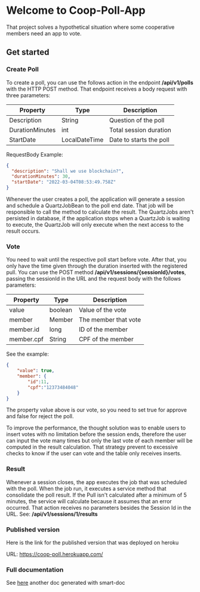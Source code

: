 # Welcome to Coop-Poll-App
That project solves a hypothetical situation where some cooperative members need an app to vote.

## Get started

### Create Poll
To create a poll, you can use the follows action in the endpoint **/api/v1/polls** with the HTTP POST method. That endpoint receives a body request with three parameters:

|Property|Type|Description|
|---|---|---|
|Description| String | Question of the poll|
|DurationMinutes| int | Total session duration|
|StartDate|LocalDateTime| Date to starts the poll|

RequestBody Example:
```JSON
{
  "description": "Shall we use blockchain?",
  "durationMinutes": 30,
  "startDate": "2022-03-04T08:53:49.758Z"
}
```

Whenever the user creates a poll, the application will generate a session and schedule a QuartzJobBean to the poll end date. That job will be responsible to call the method to calculate the result. 
The QuartzJobs aren't persisted in database, if the application stops when a QuartzJob is waiting to execute, the QuartzJob will only execute when the next access to the result occurs.

### Vote
You need to wait until the respective poll start before vote. After that, you only have the time given through the duration inserted with the registered pull. You can use the POST method **/api/v1/sessions/{sessionId}/votes**, passing the sessionId in the URL and the request body with the follows parameters:

|Property|Type|Description|
|---|---|---|
|value| boolean| Value of the vote|
|member| Member | The member that vote|
|member.id| long | ID of the member|
|member.cpf|String| CPF of the member|

See the example:
```JSON 
{
    "value": true, 
    "member": {
        "id":11,
        "cpf":"12373484048"
    }
}
```
The property value above is our vote, so you need to set true for approve and false for reject the poll.

To improve the performance, the thought solution was to enable users to insert votes with no limitation before the session ends, therefore the user can input the vote many times but only the last vote of each member will be computed in the result calculation. That strategy prevent to excessive checks to know if the user can vote and the table only receives inserts.

### Result
Whenever a session closes, the app executes the job that was scheduled with the poll. When the job run, it executes a service method that consolidate the poll result. If the Pull isn't calculated after a minimum of 5 minutes, the service will calculate because it assumes that an error occurred. That action receives no parameters besides the Session Id in the URL. See: **/api/v1/sessions/1/results**

### Published version 
Here is the link for the published version that was deployed on heroku

URL: https://coop-poll.herokuapp.com/

### Full documentation 

See [here](/src/main/resources/static/doc/AllInOne-V202203052215.md) another doc generated with smart-doc
